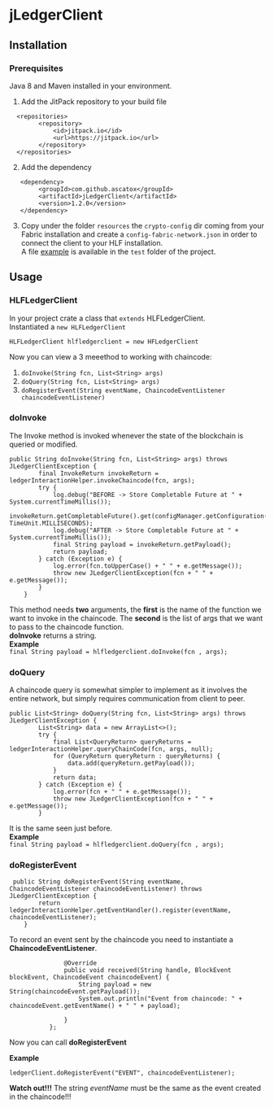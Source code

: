 # jLedgerClient

## Installation
### Prerequisites
Java 8 and Maven installed in your environment.

1. Add the JitPack repository to your build file <br>

```
  <repositories>
		<repository>
		    <id>jitpack.io</id>
		    <url>https://jitpack.io</url>
		</repository>
  </repositories>
  ``` 
  
2.  Add the dependency

```	
   <dependency>
	    <groupId>com.github.ascatox</groupId>
	    <artifactId>jLedgerClient</artifactId>
	    <version>1.2.0</version>
   </dependency>
  ``` 
3. Copy under the folder `resources` the `crypto-config` dir coming from your Fabric installation and create a `config-fabric-network.json` in order to connect the client to your HLF installation. <br/> A file [example](https://github.com/ascatox/jLedgerClient/blob/master/src/test/resources/config-fabric-network.json) is available in the `test` folder of the project.

## Usage
### HLFLedgerClient

In your project crate a class that `extends` HLFLedgerClient. <br>
Instantiated a `new HLFLedgerClient` <br>

`HLFLedgerClient hlfledgerclient = new HFLedgerClient`

Now you can view a 3 meeethod to working with chaincode: <br>
  1. ```doInvoke(String fcn, List<String> args)```
  2. ```doQuery(String fcn, List<String> args)``` 
  3. ```doRegisterEvent(String eventName, ChaincodeEventListener chaincodeEventListener)```
  
### doInvoke
The Invoke method is invoked whenever the state of the blockchain is queried or modified. <br>
```
public String doInvoke(String fcn, List<String> args) throws JLedgerClientException {
        final InvokeReturn invokeReturn = ledgerInteractionHelper.invokeChaincode(fcn, args);
        try {
            log.debug("BEFORE -> Store Completable Future at " + System.currentTimeMillis());
            invokeReturn.getCompletableFuture().get(configManager.getConfiguration().getTimeout(), TimeUnit.MILLISECONDS);
            log.debug("AFTER -> Store Completable Future at " + System.currentTimeMillis());
            final String payload = invokeReturn.getPayload();
            return payload;
        } catch (Exception e) {
            log.error(fcn.toUpperCase() + " " + e.getMessage());
            throw new JLedgerClientException(fcn + " " + e.getMessage());
        }
    }
   ```
   
This method needs **two** arguments, the **first** is the name of the function we want to invoke in the chaincode. The **second** is the list of args that we want to pass to the chaincode function. <br>
**doInvoke** returns a string. <br>
**Example** <br>
`final String payload = hlfledgerclient.doInvoke(fcn , args);` <br>


### doQuery
A chaincode query is somewhat simpler to implement as it involves the entire network, but simply requires communication from client to peer. <br>


```
public List<String> doQuery(String fcn, List<String> args) throws JLedgerClientException {
        List<String> data = new ArrayList<>();
        try {
            final List<QueryReturn> queryReturns = ledgerInteractionHelper.queryChainCode(fcn, args, null);
            for (QueryReturn queryReturn : queryReturns) {
                data.add(queryReturn.getPayload());
            }
            return data;
        } catch (Exception e) {
            log.error(fcn + " " + e.getMessage());
            throw new JLedgerClientException(fcn + " " + e.getMessage());
        }
  ```
    
    
It is the same seen just before.<br>
**Example** <br>
`final String payload = hlfledgerclient.doQuery(fcn , args);` <br>

### doRegisterEvent

```
 public String doRegisterEvent(String eventName, ChaincodeEventListener chaincodeEventListener) throws JLedgerClientException {
        return ledgerInteractionHelper.getEventHandler().register(eventName, chaincodeEventListener);
    }
 ```
 
 To record an event sent by the chaincode you need to instantiate a **ChaincodeEventListener**. <br>
 
 ``` ChaincodeEventListener chaincodeEventListener = new ChaincodeEventListener() {
                @Override
                public void received(String handle, BlockEvent blockEvent, ChaincodeEvent chaincodeEvent) {
                    String payload = new String(chaincodeEvent.getPayload());
                    System.out.println("Event from chaincode: " + chaincodeEvent.getEventName() + " " + payload);

                }
            };
```
Now you can call **doRegisterEvent** <br>

**Example** <br>

`ledgerClient.doRegisterEvent("EVENT", chaincodeEventListener);` <br>

**Watch out!!!** The string *eventName* must be the same as the event created in the chaincode!!!
 
 


    

 

